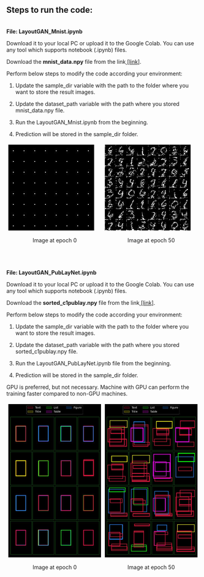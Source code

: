## Steps to run the code:

\
**File: LayoutGAN_Mnist.ipynb**

Download it to your local PC or upload it to the Google Colab. You can use any tool which supports notebook (.ipynb) files.

Download the **mnist_data.npy** file from the link[ \[link\]](https://drive.google.com/file/d/1ffXQBgM3Z64k2bVnJ7iOtzdVcqFVI4X3/view?usp=share_link).

Perform below steps to modify the code according your environment:

1. Update the sample_dir variable with the path to the folder where you want to store the result images.

2. Update the dataset_path variable with the path where you stored mnist_data.npy file.

3. Run the LayoutGAN_Mnist.ipynb from the beginning.

4. Prediction will be stored in the sample_dir folder.
   
<div style="display:flex">
    <div style="flex:50%; padding:5px;">
        <img src="./Photos/epoch0.jpeg" alt="Epoch 0" title="At Epoch 0">
        <p style="text-align:center;">Image at epoch 0</p>
    </div>
    <div style="flex:50%; padding:5px;">
        <img src="./Photos/epoch50.jpeg" alt="Epoch 50" title="At Epoch 50">
        <p style="text-align:center;">Image at epoch 50</p>
    </div>
</div>

\
\
**File: LayoutGAN_PubLayNet.ipynb**

Download it to your local PC or upload it to the Google Colab. You can use any tool which supports notebook (.ipynb) files.

Download the **sorted_c1publay.npy** file from the link[ \[link\]](https://drive.google.com/file/d/1lZP7ozePW9UuRv9sFkxGEeybDRe1XIJT/view?usp=share_link).

Perform below steps to modify the code according your environment:

1. Update the sample_dir variable with the path to the folder where you want to store the result images.

2. Update the dataset_path variable with the path where you stored sorted_c1publay.npy file.

3. Run the LayoutGAN_PubLayNet.ipynb file from the beginning.

4. Prediction will be stored in the sample_dir folder.

  

GPU is preferred, but not necessary. Machine with GPU can perform the training faster compared to non-GPU machines.

<div style="display:flex">
    <div style="flex:50%; padding:5px;">
        <img src="./Photos/epoch_0.jpeg" alt="Epoch 0" title="At Epoch 0" width="600" height="400">
        <p style="text-align:center;">Image at epoch 0</p>
    </div>
    <div style="flex:50%; padding:5px;">
        <img src="./Photos/epoch_50.jpeg" alt="Epoch 50" title="At Epoch 50" width="600" height="400">
        <p style="text-align:center;">Image at epoch 50</p>
    </div>
</div>
